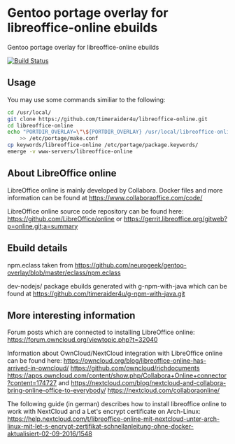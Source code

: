 # Gentoo portage overlay for libreoffice-online ebuilds 
Gentoo portage overlay for libreoffice-online ebuilds

[![Build Status](https://travis-ci.org/timeraider4u/libreoffice-online.svg?branch=master)](https://travis-ci.org/timeraider4u/libreoffice-online)

## Usage
You may use some commands similiar to the following:
````bash
cd /usr/local/
git clone https://github.com/timeraider4u/libreoffice-online.git
cd libreoffice-online
echo "PORTDIR_OVERLAY=\"\${PORTDIR_OVERLAY} /usr/local/libreoffice-online/\"" \
	>> /etc/portage/make.conf
cp keywords/libreoffice-online /etc/portage/package.keywords/
emerge -v www-servers/libreoffice-online
````

## About LibreOffice online
LibreOffice online is mainly developed by Collabora.
Docker files and more information can be found at
https://www.collaboraoffice.com/code/

LibreOffice online source code repository can be found here:
https://github.com/LibreOffice/online
or
https://gerrit.libreoffice.org/gitweb?p=online.git;a=summary

## Ebuild details
npm.eclass taken from 
https://github.com/neurogeek/gentoo-overlay/blob/master/eclass/npm.eclass

dev-nodejs/ package ebuilds generated with g-npm-with-java which can be found at
https://github.com/timeraider4u/g-npm-with-java.git

## More interesting information
Forum posts which are connected to installing LibreOffice online:
https://forum.owncloud.org/viewtopic.php?t=32040

Information about OwnCloud/NextCloud integration with LibreOffice online
can be found here:
https://owncloud.org/blog/libreoffice-online-has-arrived-in-owncloud/
https://github.com/owncloud/richdocuments
https://apps.owncloud.com/content/show.php/Collabora+Online+connector?content=174727
and 
https://nextcloud.com/blog/nextcloud-and-collabora-bring-online-office-to-everybody/
https://nextcloud.com/collaboraonline/

The following guide (in german) describes how to install libreoffice online 
to work with NextCloud and a Let's encrypt certificate on Arch-Linux:
https://help.nextcloud.com/t/libreoffice-online-mit-nextcloud-unter-arch-linux-mit-let-s-encrypt-zertifikat-schnellanleitung-ohne-docker-aktualisiert-02-09-2016/1548
